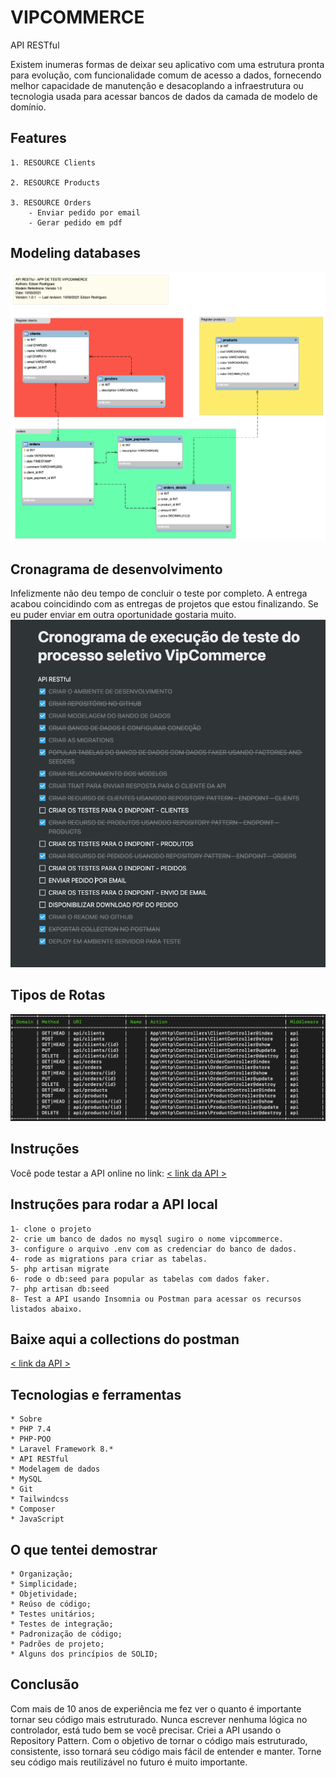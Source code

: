 
# VIPCOMMERCE
API RESTful

Existem inumeras formas de deixar seu aplicativo com uma estrutura pronta para evolução, com funcionalidade comum de acesso a dados, fornecendo melhor capacidade de manutenção e desacoplando a infraestrutura ou tecnologia usada para acessar bancos de dados da camada de modelo de domínio.


## Features
    1. RESOURCE Clients

    2. RESOURCE Products

    3. RESOURCE Orders
        - Enviar pedido por email
        - Gerar pedido em pdf        

## Modeling databases
![Screenshot](/public/images/modelo_database.png)

## Cronagrama de desenvolvimento
Infelizmente não deu tempo de concluir o teste por completo.
A entrega acabou coincidindo com as entregas de projetos que estou finalizando.
Se eu puder enviar em outra oportunidade gostaria muito. 
![Screenshot](/public/images/cronagrama_de_desenvolvimento.png)

## Tipos de Rotas
![Screenshot](/public/images/routes.png)

## Instruções
Você pode testar a API online no link:
[< link da API >](https://apivipcommerce.edsonrodrigues.com.br)

## Instruções para rodar a API local
<!--ts-->
    1- clone o projeto
    2- crie um banco de dados no mysql sugiro o nome vipcommerce.
    3- configure o arquivo .env com as credenciar do banco de dados.
    4- rode as migrations para criar as tabelas.
    5- php artisan migrate
    6- rode o db:seed para popular as tabelas com dados faker. 
    7- php artisan db:seed 
    8- Test a API usando Insomnia ou Postman para acessar os recursos listados abaixo.
<!--te-->


## Baixe aqui a collections do postman
[< link da API >](https://github.com/edsonrodsilva/vipcommerce/blob/master/public/API-VIPCOMMENCE.postman_collection.json)


## Tecnologias e ferramentas
<!--ts-->
    * Sobre
    * PHP 7.4
    * PHP-POO
    * Laravel Framework 8.*
    * API RESTful
    * Modelagem de dados    
    * MySQL
    * Git
    * Tailwindcss
    * Composer
    * JavaScript
<!--te-->

## O que tentei demostrar ##
<!--ts-->
    * Organização;
    * Simplicidade;
    * Objetividade;
    * Reúso de código;
    * Testes unitários;
    * Testes de integração;
    * Padronização de código;
    * Padrões de projeto;
    * Alguns dos princípios de SOLID;
<!--te-->

## Conclusão ##
Com mais de 10 anos de experiência me fez ver o quanto é importante tornar seu código mais estruturado. Nunca escrever nenhuma lógica no controlador, está tudo bem se você precisar.
Criei a API usando o Repository Pattern. Com o objetivo de tornar o código mais estruturado, consistente, isso tornará seu código mais fácil de entender e manter.
Torne seu código mais reutilizável no futuro é muito importante.
